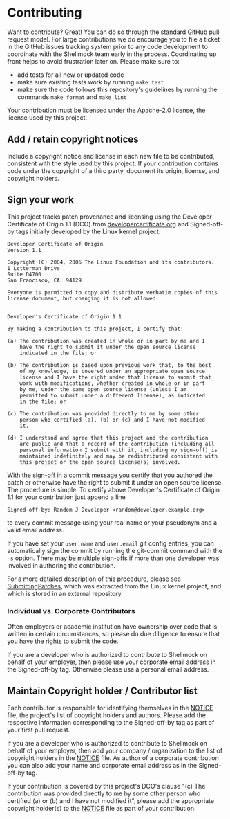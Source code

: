 <!---
  Copyright (c) 2022 - for information on the respective copyright owner
  see the NOTICE file or the repository
  https://github.com/boschresearch/shellmock

  Licensed under the Apache License, Version 2.0 (the "License"); you may not
  use this file except in compliance with the License. You may obtain a copy of
  the License at

    http://www.apache.org/licenses/LICENSE-2.0

  Unless required by applicable law or agreed to in writing, software
  distributed under the License is distributed on an "AS IS" BASIS, WITHOUT
  WARRANTIES OR CONDITIONS OF ANY KIND, either express or implied. See the
  License for the specific language governing permissions and limitations under
  the License.
-->

# Contributing

Want to contribute?
Great!
You can do so through the standard GitHub pull request model.
For large contributions we do encourage you to file a ticket in the GitHub
issues tracking system prior to any code development to coordinate with the
Shellmock team early in the process.
Coordinating up front helps to avoid frustration later on.
Please make sure to:

- add tests for all new or updated code
- make sure existing tests work by running `make test`
- make sure the code follows this repository's guidelines by running the
  commands `make format` and `make lint`

Your contribution must be licensed under the Apache-2.0 license, the license
used by this project.

## Add / retain copyright notices

Include a copyright notice and license in each new file to be contributed,
consistent with the style used by this project.
If your contribution contains code under the copyright of a third party,
document its origin, license, and copyright holders.

## Sign your work

This project tracks patch provenance and licensing using the Developer
Certificate of Origin 1.1 (DCO) from [developercertificate.org][DCO] and
Signed-off-by tags initially developed by the Linux kernel project.

```text
Developer Certificate of Origin
Version 1.1

Copyright (C) 2004, 2006 The Linux Foundation and its contributors.
1 Letterman Drive
Suite D4700
San Francisco, CA, 94129

Everyone is permitted to copy and distribute verbatim copies of this
license document, but changing it is not allowed.


Developer's Certificate of Origin 1.1

By making a contribution to this project, I certify that:

(a) The contribution was created in whole or in part by me and I
    have the right to submit it under the open source license
    indicated in the file; or

(b) The contribution is based upon previous work that, to the best
    of my knowledge, is covered under an appropriate open source
    license and I have the right under that license to submit that
    work with modifications, whether created in whole or in part
    by me, under the same open source license (unless I am
    permitted to submit under a different license), as indicated
    in the file; or

(c) The contribution was provided directly to me by some other
    person who certified (a), (b) or (c) and I have not modified
    it.

(d) I understand and agree that this project and the contribution
    are public and that a record of the contribution (including all
    personal information I submit with it, including my sign-off) is
    maintained indefinitely and may be redistributed consistent with
    this project or the open source license(s) involved.
```

With the sign-off in a commit message you certify that you authored the patch or
otherwise have the right to submit it under an open source license.
The procedure is simple:
To certify above Developer's Certificate of Origin 1.1 for your contribution
just append a line

```text
Signed-off-by: Random J Developer <random@developer.example.org>
```

to every commit message using your real name or your pseudonym and a valid email
address.

If you have set your `user.name` and `user.email` git config entries, you can
automatically sign the commit by running the git-commit command with the `-s`
option.
There may be multiple sign-offs if more than one developer was involved in
authoring the contribution.

For a more detailed description of this procedure, please see
[SubmittingPatches], which was extracted from the Linux kernel project, and
which is stored in an external repository.

### Individual vs. Corporate Contributors

Often employers or academic institution have ownership over code that is written
in certain circumstances, so please do due diligence to ensure that you have the
rights to submit the code.

If you are a developer who is authorized to contribute to Shellmock on behalf of
your employer, then please use your corporate email address in the Signed-off-by
tag.
Otherwise please use a personal email address.

## Maintain Copyright holder / Contributor list

Each contributor is responsible for identifying themselves in the
[NOTICE](./NOTICE) file, the project's list of copyright holders and authors.
Please add the respective information corresponding to the Signed-off-by tag as
part of your first pull request.

If you are a developer who is authorized to contribute to Shellmock on behalf of
your employer, then add your company / organization to the list of copyright
holders in the [NOTICE](./NOTICE) file.
As author of a corporate contribution you can also add your name and corporate
email address as in the Signed-off-by tag.

If your contribution is covered by this project's DCO's clause "(c) The
contribution was provided directly to me by some other person who certified (a)
or (b) and I have not modified it", please add the appropriate copyright
holder(s) to the [NOTICE](./NOTICE) file as part of your contribution.

[DCO]: https://developercertificate.org/
[SubmittingPatches]: https://github.com/wking/signed-off-by/blob/7d71be37194df05c349157a2161c7534feaf86a4/Documentation/SubmittingPatches

<!---
  Copyright (c) 2022 - for information on the respective copyright owner
  see the NOTICE file or the repository
  https://github.com/boschresearch/shellmock

  Licensed under the Apache License, Version 2.0 (the "License"); you may not
  use this file except in compliance with the License. You may obtain a copy of
  the License at

    http://www.apache.org/licenses/LICENSE-2.0

  Unless required by applicable law or agreed to in writing, software
  distributed under the License is distributed on an "AS IS" BASIS, WITHOUT
  WARRANTIES OR CONDITIONS OF ANY KIND, either express or implied. See the
  License for the specific language governing permissions and limitations under
  the License.
-->
